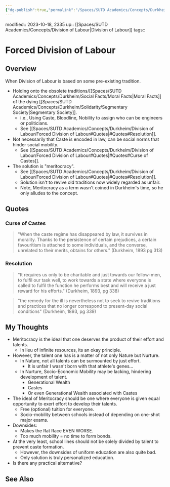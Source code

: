 ```yaml
---
{"dg-publish":true,"permalink":"/Spaces/SUTD Academics/Concepts/Durkheim/Division of Labour/Forced Division of Labour/","tags":["created/2023/Oct"]}
---
```


modified:: 2023-10-18, 2335
up:: [[Spaces/SUTD Academics/Concepts/Division of Labour\|Division of Labour]]
tags::

# Forced Division of Labour

## Overview

When Division of Labour is based on some pre-existing tradition.

- Holding onto the obsolete traditions/[[Spaces/SUTD Academics/Concepts/Durkheim/Social Facts/Moral Facts\|Moral Facts]] of the dying [[Spaces/SUTD Academics/Concepts/Durkheim/Solidarity/Segmentary Society\|Segmentary Society]].
	- i.e., Using Caste, Bloodline, Nobility to assign who can be engineers or politicians.
	- See [[Spaces/SUTD Academics/Concepts/Durkheim/Division of Labour/Forced Division of Labour#Quotes\|#Quotes#Resolution]].
- Not necessarily that Caste is encoded in law, can be social norms that hinder social mobility.
	- See [[Spaces/SUTD Academics/Concepts/Durkheim/Division of Labour/Forced Division of Labour#Quotes\|#Quotes#Curse of Castes]].
- The solution is "meritocracy".
	- See [[Spaces/SUTD Academics/Concepts/Durkheim/Division of Labour/Forced Division of Labour#Quotes\|#Quotes#Resolution]].
	- Solution isn't to revive old traditions now widely regarded as unfair.
	- Note, Meritocracy as a term wasn't coined in Durkheim's time, so he only alludes to the concept.

## Quotes

### Curse of Castes

> "When the caste regime has disappeared by law, it survives in morality. Thanks to the persistence of certain prejudices, a certain favouritism is attached to some individuals, and the converse, unrelated to their merits, obtains for others." (Durkheim, 1893 pg 313)

### Resolution

> "It requires us only to be charitable and just towards our fellow-men, to fulfil our task well, to work towards a state where everyone is called to fulfil the function he performs best and will receive a just reward for his efforts." (Durkheim, 1893, pg 338)

> "the remedy for the ill is nevertheless not to seek to revive traditions and practices that no longer correspond to present-day social conditions" (Durkheim, 1893, pg 339)

## My Thoughts

- Meritocracy is the ideal that one deserves the product of their effort and talents.
	- In lieu of infinite resources, its an okay principle.
- However, the talent one has is a matter of not only Nature but Nurture.
	- In Nature, not all talents can be surmounted by just effort.
		- It is unfair I wasn't born with that athlete's genes…
	- In Nurture, Socio-Economic Mobility may be lacking, hindering development of talent.
		- Generational Wealth
		- Castes
		- Or even Generational Wealth associated with Castes
- The ideal of Meritocracy should be one where everyone is given equal opportunity to exert effort to develop their talents.
	- Free (optional) tuition for everyone.
	- Socio-mobility between schools instead of depending on one-shot major exams.
- Downsides:
	- Makes the Rat Race EVEN WORSE.
	- Too much mobility = no time to form bonds.
- At the very least, school lines should not be solely divided by talent to prevent caste formation.
	- However, the downsides of uniform education are also quite bad.
	- Only solution is truly personalized education.
- Is there any practical alternative?

## See Also
